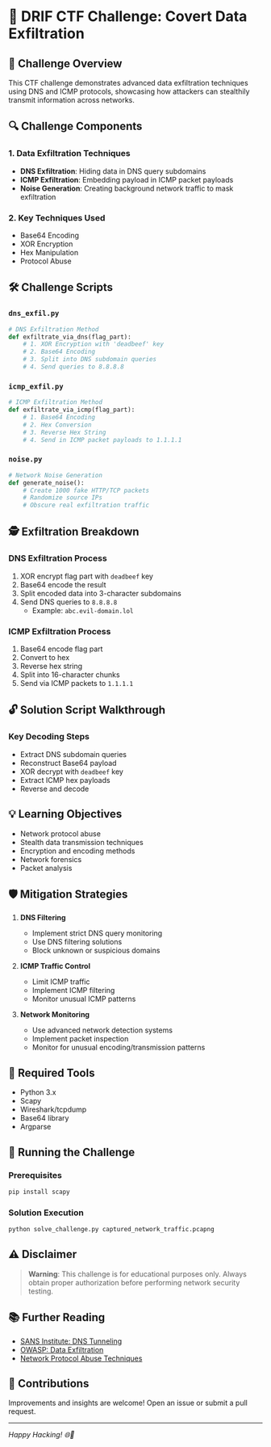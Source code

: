 # 🚩 DRIF CTF Challenge: Covert Data Exfiltration

## 📝 Challenge Overview

This CTF challenge demonstrates advanced data exfiltration techniques using DNS and ICMP protocols, showcasing how attackers can stealthily transmit information across networks.

## 🔍 Challenge Components

### 1. Data Exfiltration Techniques
- **DNS Exfiltration**: Hiding data in DNS query subdomains
- **ICMP Exfiltration**: Embedding payload in ICMP packet payloads
- **Noise Generation**: Creating background network traffic to mask exfiltration

### 2. Key Techniques Used
- Base64 Encoding
- XOR Encryption
- Hex Manipulation
- Protocol Abuse

## 🛠️ Challenge Scripts

### `dns_exfil.py`
```python
# DNS Exfiltration Method
def exfiltrate_via_dns(flag_part):
    # 1. XOR Encryption with 'deadbeef' key
    # 2. Base64 Encoding
    # 3. Split into DNS subdomain queries
    # 4. Send queries to 8.8.8.8
```

### `icmp_exfil.py`
```python
# ICMP Exfiltration Method
def exfiltrate_via_icmp(flag_part):
    # 1. Base64 Encoding
    # 2. Hex Conversion
    # 3. Reverse Hex String
    # 4. Send in ICMP packet payloads to 1.1.1.1
```

### `noise.py`
```python
# Network Noise Generation
def generate_noise():
    # Create 1000 fake HTTP/TCP packets
    # Randomize source IPs
    # Obscure real exfiltration traffic
```

## 🕵️ Exfiltration Breakdown

### DNS Exfiltration Process
1. XOR encrypt flag part with `deadbeef` key
2. Base64 encode the result
3. Split encoded data into 3-character subdomains
4. Send DNS queries to `8.8.8.8`
   - Example: `abc.evil-domain.lol`

### ICMP Exfiltration Process
1. Base64 encode flag part
2. Convert to hex
3. Reverse hex string
4. Split into 16-character chunks
5. Send via ICMP packets to `1.1.1.1`

## 🔓 Solution Script Walkthrough

### Key Decoding Steps
- Extract DNS subdomain queries
- Reconstruct Base64 payload
- XOR decrypt with `deadbeef` key
- Extract ICMP hex payloads
- Reverse and decode

## 💡 Learning Objectives

- Network protocol abuse
- Stealth data transmission techniques
- Encryption and encoding methods
- Network forensics
- Packet analysis

## 🛡️ Mitigation Strategies

1. **DNS Filtering**
   - Implement strict DNS query monitoring
   - Use DNS filtering solutions
   - Block unknown or suspicious domains

2. **ICMP Traffic Control**
   - Limit ICMP traffic
   - Implement ICMP filtering
   - Monitor unusual ICMP patterns

3. **Network Monitoring**
   - Use advanced network detection systems
   - Implement packet inspection
   - Monitor for unusual encoding/transmission patterns

## 🧰 Required Tools

- Python 3.x
- Scapy
- Wireshark/tcpdump
- Base64 library
- Argparse

## 🚀 Running the Challenge

### Prerequisites
```bash
pip install scapy
```

### Solution Execution
```bash
python solve_challenge.py captured_network_traffic.pcapng
```

## ⚠️ Disclaimer

> **Warning**: This challenge is for educational purposes only. Always obtain proper authorization before performing network security testing.

## 📚 Further Reading
- [SANS Institute: DNS Tunneling](https://www.sans.org/blog/dns-tunneling/)
- [OWASP: Data Exfiltration](https://owasp.org/www-community/attacks/Data_Exfiltration)
- [Network Protocol Abuse Techniques](https://attack.mitre.org/techniques/T1048/)

## 🤝 Contributions
Improvements and insights are welcome! Open an issue or submit a pull request.

---

*Happy Hacking! 🌐🔐*